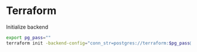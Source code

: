 # Terraform

Initialize backend

```sh
export pg_pass=""
terraform init -backend-config="conn_str=postgres://terraform:$pg_pass@pg01.vm.local/terraform"
```
